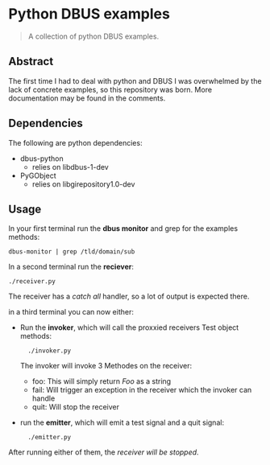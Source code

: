 # Python DBUS examples

> A collection of python DBUS examples.

## Abstract
The first time I had to deal with python and DBUS I was overwhelmed by the lack
of concrete examples, so this repository was born. More documentation may be found in the comments.

## Dependencies

The following are python dependencies:
* dbus-python
  * relies on libdbus-1-dev
* PyGObject
  * relies on libgirepository1.0-dev

## Usage
In your first terminal run the **dbus monitor** and grep for the examples methods:

    dbus-monitor | grep /tld/domain/sub

In a second terminal run the **reciever**:

    ./receiver.py

The receiver has a *catch all* handler, so a lot of output is expected there.

in a third terminal you can now either:
* Run the **invoker**, which will call the proxxied receivers Test object methods:

        ./invoker.py

    The invoker will invoke 3 Methodes on the receiver:
    * foo: This will simply return *Foo* as a string
    * fail: Will trigger an exception in the receiver which the invoker can handle
    * quit: Will stop the receiver

* run the **emitter**, which will emit a test signal and a quit signal:

        ./emitter.py

After running either of them, the *receiver will be stopped*.
